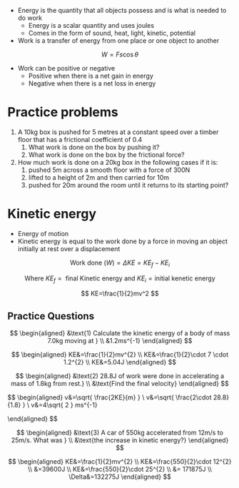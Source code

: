 - Energy is the quantity that all objects possess and is what is needed to do work
	- Energy is a scalar quantity and uses joules
	- Comes in the form of sound, heat, light, kinetic, potential
- Work is a transfer of energy from one place or one object to another

$$
W=Fs\cos \theta
$$


- Work can be positive or negative
	- Positive when there is a net gain in energy
	- Negative when there is a net loss in energy
# Practice problems
1. A 10kg box is pushed for 5 metres at a constant speed over a timber floor that has a frictional coefficient of 0.4
	1. What work is done on the box by pushing it?
	2. What work is done on the box by the frictional force?
2. How much work is done on a 20kg box in the following cases if it is:
	1. pushed 5m across a smooth floor with a force of 300N
	2. lifted to a height of 2m and then carried for 10m
	3. pushed for 20m around the room until it returns to its starting point?

# Kinetic energy 
- Energy of motion
- Kinetic energy is equal to the work done by a force in moving an object initially at rest over a displacement

$$
\text{Work done} \ (W)=\Delta KE=KE_{f}-KE_{i}
$$

$$
\text{ Where} \ KE_{f} = \text{ final Kinetic energy and } KE_{i} = \text{initial kenetic energy}
$$

$$
KE=\frac{1}{2}mv^2
$$

## Practice Questions

$$
\begin{aligned}
&\text{1) Calculate the kinetic energy of a body of mass 7.0kg moving at } \\
&1.2ms^{-1}
\end{aligned}
$$

$$
\begin{aligned}
KE&=\frac{1}{2}mv^{2} \\
KE&=\frac{1}{2}\cdot 7 \cdot 1.2^{2} \\
KE&=5.04J
\end{aligned}
$$

$$
\begin{aligned}
&\text{2) 28.8J of work were done in accelerating a mass of 1.8kg from rest.} \\
&\text{Find the final velocity}
\end{aligned}
$$

$$
\begin{aligned}
v&=\sqrt{ \frac{2KE}{m} } \\
v&=\sqrt{ \frac{2\cdot 28.8}{1.8} } \\
v&=4\sqrt{ 2 } ms^{-1}

\end{aligned}
$$

$$
\begin{aligned}
&\text{3) A car of 550kg accelerated from 12m/s to 25m/s. What was } \\
&\text{the increase in kinetic energy?}
\end{aligned}
$$

$$
\begin{aligned}
KE&=\frac{1}{2}mv^{2} \\
KE&=\frac{550}{2}\cdot 12^{2} \\
&=39600J \\
KE&=\frac{550}{2}\cdot 25^{2} \\
&= 171875J \\
\Delta&=132275J
\end{aligned}
$$